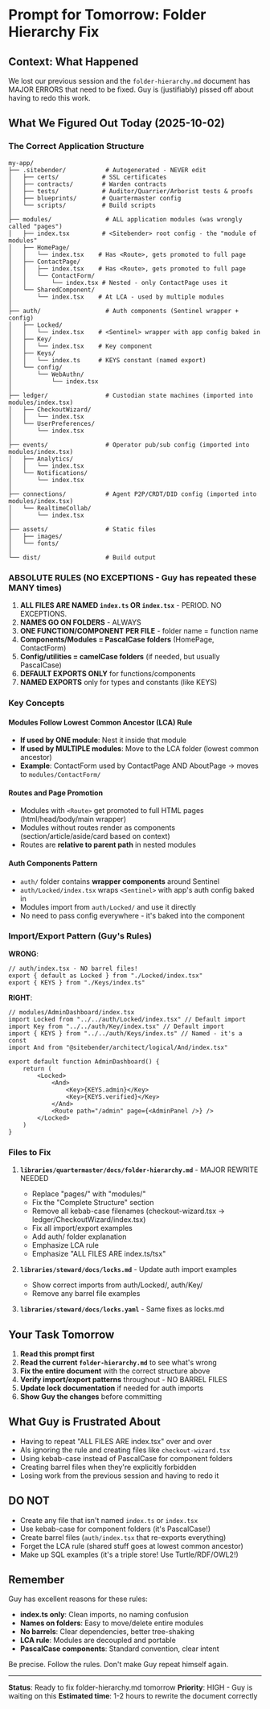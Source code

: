 # Prompt for Tomorrow: Folder Hierarchy Fix

## Context: What Happened

We lost our previous session and the `folder-hierarchy.md` document has MAJOR ERRORS that need to be fixed. Guy is (justifiably) pissed off about having to redo this work.

## What We Figured Out Today (2025-10-02)

### The Correct Application Structure

```
my-app/
├── .sitebender/           # Autogenerated - NEVER edit
│   ├── certs/            # SSL certificates
│   ├── contracts/        # Warden contracts
│   ├── tests/            # Auditor/Quarrier/Arborist tests & proofs
│   ├── blueprints/       # Quartermaster config
│   └── scripts/          # Build scripts
│
├── modules/               # ALL application modules (was wrongly called "pages")
│   ├── index.tsx         # <Sitebender> root config - the "module of modules"
│   ├── HomePage/
│   │   └── index.tsx    # Has <Route>, gets promoted to full page
│   ├── ContactPage/
│   │   ├── index.tsx    # Has <Route>, gets promoted to full page
│   │   └── ContactForm/
│   │       └── index.tsx # Nested - only ContactPage uses it
│   └── SharedComponent/
│       └── index.tsx    # At LCA - used by multiple modules
│
├── auth/                  # Auth components (Sentinel wrapper + config)
│   ├── Locked/
│   │   └── index.tsx    # <Sentinel> wrapper with app config baked in
│   ├── Key/
│   │   └── index.tsx    # Key component
│   ├── Keys/
│   │   └── index.ts     # KEYS constant (named export)
│   └── config/
│       └── WebAuthn/
│           └── index.tsx
│
├── ledger/                # Custodian state machines (imported into modules/index.tsx)
│   ├── CheckoutWizard/
│   │   └── index.tsx
│   └── UserPreferences/
│       └── index.tsx
│
├── events/                # Operator pub/sub config (imported into modules/index.tsx)
│   ├── Analytics/
│   │   └── index.tsx
│   └── Notifications/
│       └── index.tsx
│
├── connections/           # Agent P2P/CRDT/DID config (imported into modules/index.tsx)
│   └── RealtimeCollab/
│       └── index.tsx
│
├── assets/                # Static files
│   ├── images/
│   └── fonts/
│
└── dist/                  # Build output
```

### ABSOLUTE RULES (NO EXCEPTIONS - Guy has repeated these MANY times)

1. **ALL FILES ARE NAMED `index.ts` OR `index.tsx`** - PERIOD. NO EXCEPTIONS.
2. **NAMES GO ON FOLDERS** - ALWAYS
3. **ONE FUNCTION/COMPONENT PER FILE** - folder name = function name
4. **Components/Modules = PascalCase folders** (HomePage, ContactForm)
5. **Config/utilities = camelCase folders** (if needed, but usually PascalCase)
6. **DEFAULT EXPORTS ONLY** for functions/components
7. **NAMED EXPORTS** only for types and constants (like KEYS)

### Key Concepts

#### Modules Follow Lowest Common Ancestor (LCA) Rule

- **If used by ONE module**: Nest it inside that module
- **If used by MULTIPLE modules**: Move to the LCA folder (lowest common ancestor)
- **Example**: ContactForm used by ContactPage AND AboutPage → moves to `modules/ContactForm/`

#### Routes and Page Promotion

- Modules with `<Route>` get promoted to full HTML pages (html/head/body/main wrapper)
- Modules without routes render as components (section/article/aside/card based on context)
- Routes are **relative to parent path** in nested modules

#### Auth Components Pattern

- `auth/` folder contains **wrapper components** around Sentinel
- `auth/Locked/index.tsx` wraps `<Sentinel>` with app's auth config baked in
- Modules import from `auth/Locked/` and use it directly
- No need to pass config everywhere - it's baked into the component

### Import/Export Pattern (Guy's Rules)

**WRONG**:

```tsx
// auth/index.tsx - NO barrel files!
export { default as Locked } from "./Locked/index.tsx"
export { KEYS } from "./Keys/index.ts"
```

**RIGHT**:

```tsx
// modules/AdminDashboard/index.tsx
import Locked from "../../auth/Locked/index.tsx" // Default import
import Key from "../../auth/Key/index.tsx" // Default import
import { KEYS } from "../../auth/Keys/index.ts" // Named - it's a const
import And from "@sitebender/architect/logical/And/index.tsx"

export default function AdminDashboard() {
	return (
		<Locked>
			<And>
				<Key>{KEYS.admin}</Key>
				<Key>{KEYS.verified}</Key>
			</And>
			<Route path="/admin" page={<AdminPanel />} />
		</Locked>
	)
}
```

### Files to Fix

1. **`libraries/quartermaster/docs/folder-hierarchy.md`** - MAJOR REWRITE NEEDED
   - Replace "pages/" with "modules/"
   - Fix the "Complete Structure" section
   - Remove all kebab-case filenames (checkout-wizard.tsx → ledger/CheckoutWizard/index.tsx)
   - Fix all import/export examples
   - Add auth/ folder explanation
   - Emphasize LCA rule
   - Emphasize "ALL FILES ARE index.ts/tsx"

2. **`libraries/steward/docs/locks.md`** - Update auth import examples
   - Show correct imports from auth/Locked/, auth/Key/
   - Remove any barrel file examples

3. **`libraries/steward/docs/locks.yaml`** - Same fixes as locks.md

## Your Task Tomorrow

1. **Read this prompt first**
2. **Read the current `folder-hierarchy.md`** to see what's wrong
3. **Fix the entire document** with the correct structure above
4. **Verify import/export patterns** throughout - NO BARREL FILES
5. **Update lock documentation** if needed for auth imports
6. **Show Guy the changes** before committing

## What Guy is Frustrated About

- Having to repeat "ALL FILES ARE index.tsx" over and over
- AIs ignoring the rule and creating files like `checkout-wizard.tsx`
- Using kebab-case instead of PascalCase for component folders
- Creating barrel files when they're explicitly forbidden
- Losing work from the previous session and having to redo it

## DO NOT

- Create any file that isn't named `index.ts` or `index.tsx`
- Use kebab-case for component folders (it's PascalCase!)
- Create barrel files (`auth/index.tsx` that re-exports everything)
- Forget the LCA rule (shared stuff goes at lowest common ancestor)
- Make up SQL examples (it's a triple store! Use Turtle/RDF/OWL2!)

## Remember

Guy has excellent reasons for these rules:

- **index.ts only**: Clean imports, no naming confusion
- **Names on folders**: Easy to move/delete entire modules
- **No barrels**: Clear dependencies, better tree-shaking
- **LCA rule**: Modules are decoupled and portable
- **PascalCase components**: Standard convention, clear intent

Be precise. Follow the rules. Don't make Guy repeat himself again.

---

**Status**: Ready to fix folder-hierarchy.md tomorrow
**Priority**: HIGH - Guy is waiting on this
**Estimated time**: 1-2 hours to rewrite the document correctly

